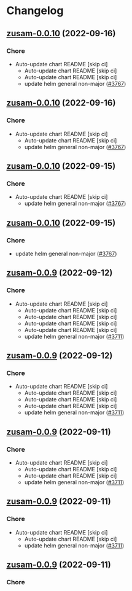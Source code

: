 # Changelog



## [zusam-0.0.10](https://github.com/truecharts/charts/compare/zusam-0.0.9...zusam-0.0.10) (2022-09-16)

### Chore

- Auto-update chart README [skip ci]
  - Auto-update chart README [skip ci]
  - Auto-update chart README [skip ci]
  - update helm general non-major ([#3767](https://github.com/truecharts/charts/issues/3767))




## [zusam-0.0.10](https://github.com/truecharts/charts/compare/zusam-0.0.9...zusam-0.0.10) (2022-09-16)

### Chore

- Auto-update chart README [skip ci]
  - Auto-update chart README [skip ci]
  - update helm general non-major ([#3767](https://github.com/truecharts/charts/issues/3767))




## [zusam-0.0.10](https://github.com/truecharts/charts/compare/zusam-0.0.9...zusam-0.0.10) (2022-09-15)

### Chore

- Auto-update chart README [skip ci]
  - update helm general non-major ([#3767](https://github.com/truecharts/charts/issues/3767))




## [zusam-0.0.10](https://github.com/truecharts/charts/compare/zusam-0.0.9...zusam-0.0.10) (2022-09-15)

### Chore

- update helm general non-major ([#3767](https://github.com/truecharts/charts/issues/3767))




## [zusam-0.0.9](https://github.com/truecharts/charts/compare/zusam-0.0.8...zusam-0.0.9) (2022-09-12)

### Chore

- Auto-update chart README [skip ci]
  - Auto-update chart README [skip ci]
  - Auto-update chart README [skip ci]
  - Auto-update chart README [skip ci]
  - Auto-update chart README [skip ci]
  - update helm general non-major ([#3711](https://github.com/truecharts/charts/issues/3711))




## [zusam-0.0.9](https://github.com/truecharts/charts/compare/zusam-0.0.8...zusam-0.0.9) (2022-09-12)

### Chore

- Auto-update chart README [skip ci]
  - Auto-update chart README [skip ci]
  - Auto-update chart README [skip ci]
  - Auto-update chart README [skip ci]
  - update helm general non-major ([#3711](https://github.com/truecharts/charts/issues/3711))




## [zusam-0.0.9](https://github.com/truecharts/charts/compare/zusam-0.0.8...zusam-0.0.9) (2022-09-11)

### Chore

- Auto-update chart README [skip ci]
  - Auto-update chart README [skip ci]
  - Auto-update chart README [skip ci]
  - update helm general non-major ([#3711](https://github.com/truecharts/charts/issues/3711))




## [zusam-0.0.9](https://github.com/truecharts/charts/compare/zusam-0.0.8...zusam-0.0.9) (2022-09-11)

### Chore

- Auto-update chart README [skip ci]
  - Auto-update chart README [skip ci]
  - update helm general non-major ([#3711](https://github.com/truecharts/charts/issues/3711))




## [zusam-0.0.9](https://github.com/truecharts/charts/compare/zusam-0.0.8...zusam-0.0.9) (2022-09-11)

### Chore
